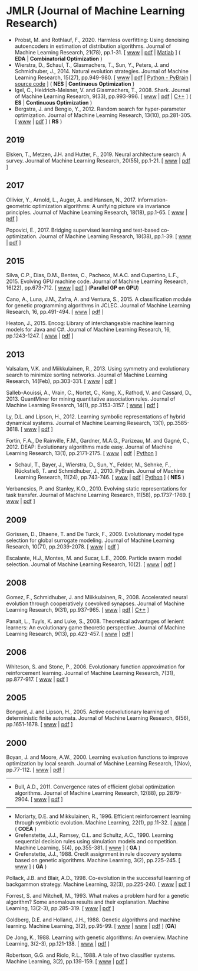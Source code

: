 # JMLR (Journal of Machine Learning Research)

* Probst, M. and Rothlauf, F., 2020. Harmless overfitting: Using denoising autoencoders in estimation of distribution algorithms. Journal of Machine Learning Research, 21(78), pp.1-31. [ [www](https://jmlr.csail.mit.edu/papers/v21/16-543.html) | [pdf](https://www.jmlr.org/papers/volume21/16-543/16-543.pdf) | [Matlab](https://github.com/wohnjayne/eda-suite) ] ( **EDA** | **Combinatorial Optimization** )
* Wierstra, D., Schaul, T., Glasmachers, T., Sun, Y., Peters, J. and Schmidhuber, J., 2014. Natural evolution strategies. Journal of Machine Learning Research, 15(27), pp.949-980. [ [www](https://jmlr.org/papers/v15/wierstra14a.html) | [pdf](https://www.jmlr.org/papers/volume15/wierstra14a/wierstra14a.pdf) | [Python - PyBrain](https://github.com/pybrain/pybrain) | [source code](http://schaul.site44.com/nes.html) ] ( **NES** | **Continuous Optimization** )
* Igel, C., Heidrich-Meisner, V. and Glasmachers, T., 2008. Shark. Journal of Machine Learning Research, 9(33), pp.993-996. [ [www](https://jmlr.org/papers/v9/igel08a.html) | [pdf](https://jmlr.org/papers/volume9/igel08a/igel08a.pdf) | [C++](https://github.com/Shark-ML/Shark) ] ( **ES** | **Continuous Optimization** )
* Bergstra, J. and Bengio, Y., 2012. Random search for hyper-parameter optimization. Journal of Machine Learning Research, 13(10), pp.281-305. [ [www](https://www.jmlr.org/papers/v13/bergstra12a.html) | [pdf](https://www.jmlr.org/papers/volume13/bergstra12a/bergstra12a.pdf) ] ( **RS** )

## 2019

Elsken, T., Metzen, J.H. and Hutter, F., 2019. Neural architecture search: A survey. Journal of Machine Learning Research, 20(55), pp.1-21. [ [www](https://www.jmlr.org/papers/v20/18-598.html) | [pdf](https://www.jmlr.org/papers/volume20/18-598/18-598.pdf) ]

## 2017

Ollivier, Y., Arnold, L., Auger, A. and Hansen, N., 2017. Information-geometric optimization algorithms: A unifying picture via invariance principles. Journal of Machine Learning Research, 18(18), pp.1-65. [ [www](https://jmlr.org/papers/v18/14-467.html) | [pdf](https://www.jmlr.org/papers/volume18/14-467/14-467.pdf) ]

Popovici, E., 2017. Bridging supervised learning and test-based co-optimization. Journal of Machine Learning Research, 18(38), pp.1-39. [ [www](https://www.jmlr.org/papers/v18/16-223.html) | [pdf](https://www.jmlr.org/papers/volume18/16-223/16-223.pdf) ]

## 2015

Silva, C.P., Dias, D.M., Bentes, C., Pacheco, M.A.C. and Cupertino, L.F., 2015. Evolving GPU machine code. Journal of Machine Learning Research, 16(22), pp.673-712. [ [www](https://www.jmlr.org/papers/v16/dasilva15a.html) | [pdf](https://www.jmlr.org/papers/volume16/dasilva15a/dasilva15a.pdf) ] (**Parallel GP on GPU**)

Cano, A., Luna, J.M., Zafra, A. and Ventura, S., 2015. A classification module for genetic programming algorithms in JCLEC. Journal of Machine Learning Research, 16, pp.491-494. [ [www](https://www.jmlr.org/papers/v16/cano15a.html) | [pdf](https://jmlr.org/papers/volume16/cano15a/cano15a.pdf) ]

Heaton, J., 2015. Encog: Library of interchangeable machine learning models for Java and C#. Journal of Machine Learning Research, 16, pp.1243-1247. [ [www](https://www.jmlr.org/papers/v16/heaton15a.html) | [pdf](https://www.jmlr.org/papers/volume16/heaton15a/heaton15a.pdf) ]

## 2013

Valsalam, V.K. and Miikkulainen, R., 2013. Using symmetry and evolutionary search to minimize sorting networks. Journal of Machine Learning Research, 14(Feb), pp.303-331. [ [www](https://www.jmlr.org/papers/v14/valsalam13a.html) | [pdf](https://www.jmlr.org/papers/volume14/valsalam13a/valsalam13a.pdf) ]

Salleb-Aouissi, A., Vrain, C., Nortet, C., Kong, X., Rathod, V. and Cassard, D., 2013. QuantMiner for mining quantitative association rules. Journal of Machine Learning Research, 14(1), pp.3153-3157. [ [www](https://www.jmlr.org/papers/v14/salleb-aouissi13a.html) | [pdf](https://www.jmlr.org/papers/volume14/salleb-aouissi13a/salleb-aouissi13a.pdf) ]

Ly, D.L. and Lipson, H., 2012. Learning symbolic representations of hybrid dynamical systems. Journal of Machine Learning Research, 13(1), pp.3585-3618. [ [www](https://www.jmlr.org/papers/v13/ly12a.html) | [pdf](https://www.jmlr.org/papers/volume13/ly12a/ly12a.pdf) ]

Fortin, F.A., De Rainville, F.M., Gardner, M.A.G., Parizeau, M. and Gagné, C., 2012. DEAP: Evolutionary algorithms made easy. Journal of Machine Learning Research, 13(1), pp.2171-2175. [ [www](https://www.jmlr.org/papers/v13/fortin12a.html) | [pdf](https://www.jmlr.org/papers/volume13/fortin12a/fortin12a.pdf) | [Python](https://github.com/DEAP/deap) ]

* Schaul, T., Bayer, J., Wierstra, D., Sun, Y., Felder, M., Sehnke, F., Rückstieß, T. and Schmidhuber, J., 2010. PyBrain. Journal of Machine Learning Research, 11(24), pp.743-746. [ [www](https://jmlr.org/papers/v11/schaul10a.html) | [pdf](https://www.jmlr.org/papers/volume11/schaul10a/schaul10a.pdf) | [Python](https://github.com/pybrain/pybrain) ] ( **NES** )

Verbancsics, P. and Stanley, K.O., 2010. Evolving static representations for task transfer. Journal of Machine Learning Research, 11(58), pp.1737-1769. [ [www](https://www.jmlr.org/papers/v11/verbancsics10a.html) | [pdf](https://www.jmlr.org/papers/volume11/verbancsics10a/verbancsics10a.pdf) ]

## 2009

Gorissen, D., Dhaene, T. and De Turck, F., 2009. Evolutionary model type selection for global surrogate modeling. Journal of Machine Learning Research, 10(71), pp.2039-2078. [ [www](https://www.jmlr.org/papers/v10/gorissen09a.html) | [pdf](https://www.jmlr.org/papers/volume10/gorissen09a/gorissen09a.pdf) ]

Escalante, H.J., Montes, M. and Sucar, L.E., 2009. Particle swarm model selection. Journal of Machine Learning Research, 10(2). [ [www](https://www.jmlr.org/papers/v10/escalante09a.html) | [pdf](https://www.jmlr.org/papers/volume10/escalante09a/escalante09a.pdf) ]

## 2008

Gomez, F., Schmidhuber, J. and Miikkulainen, R., 2008. Accelerated neural evolution through cooperatively coevolved synapses. Journal of Machine Learning Research, 9(31), pp.937-965. [ [www](https://jmlr.org/papers/v9/gomez08a.html) | [pdf](https://www.jmlr.org/papers/volume9/gomez08a/gomez08a.pdf) | [C++](http://nn.cs.utexas.edu/downloads/software/CoSyNE-1.2.tar) ]

Panait, L., Tuyls, K. and Luke, S., 2008. Theoretical advantages of lenient learners: An evolutionary game theoretic perspective. Journal of Machine Learning Research, 9(13), pp.423-457. [ [www](https://www.jmlr.org/papers/v9/panait08a.html) | [pdf](https://www.jmlr.org/papers/volume9/panait08a/panait08a.pdf) ]

## 2006

Whiteson, S. and Stone, P., 2006. Evolutionary function approximation for reinforcement learning. Journal of Machine Learning Research, 7(31), pp.877-917. [ [www](https://www.jmlr.org/papers/v7/whiteson06a.html) | [pdf](https://www.jmlr.org/papers/volume7/whiteson06a/whiteson06a.pdf) ]

## 2005

Bongard, J. and Lipson, H., 2005. Active coevolutionary learning of deterministic finite automata. Journal of Machine Learning Research, 6(56), pp.1651-1678. [ [www](https://www.jmlr.org/papers/v6/bongard05a.html) | [pdf](https://www.jmlr.org/papers/volume6/bongard05a/bongard05a.pdf) ]

## 2000

Boyan, J. and Moore, A.W., 2000. Learning evaluation functions to improve optimization by local search. Journal of Machine Learning Research, 1(Nov), pp.77-112. [ [www](https://www.jmlr.org/papers/v1/boyan00a.html) | [pdf](https://www.jmlr.org/papers/volume1/boyan00a/boyan00a.pdf) ]

******* *** *******

* Bull, A.D., 2011. Convergence rates of efficient global optimization algorithms. Journal of Machine Learning Research, 12(88), pp.2879-2904. [ [www](https://www.jmlr.org/papers/v12/bull11a.html) | [pdf](https://www.jmlr.org/papers/volume12/bull11a/bull11a.pdf) ]

******* *** *******

* Moriarty, D.E. and Mikkulainen, R., 1996. Efficient reinforcement learning through symbiotic evolution. Machine Learning, 22(1), pp.11-32. [ [www](https://link.springer.com/article/10.1023/A:1018004120707) ] (  **COEA** )
* Grefenstette, J.J., Ramsey, C.L. and Schultz, A.C., 1990. Learning sequential decision rules using simulation models and competition. Machine Learning, 5(4), pp.355-381. [ [www](https://link.springer.com/article/10.1007/BF00116876) ] ( **GA** )
* Grefenstette, J.J., 1988. Credit assignment in rule discovery systems based on genetic algorithms. Machine Learning, 3(2), pp.225-245. [ [www](https://link.springer.com/article/10.1023/A:1022614421909) ] ( **GA** )

Pollack, J.B. and Blair, A.D., 1998. Co-evolution in the successful learning of backgammon strategy. Machine Learning, 32(3), pp.225-240. [ [www](https://link.springer.com/article/10.1023/A:1007417214905) | [pdf](https://link.springer.com/content/pdf/10.1023/A:1007417214905.pdf) ]

Forrest, S. and Mitchell, M., 1993. What makes a problem hard for a genetic algorithm? Some anomalous results and their explanation. Machine Learning, 13(2-3), pp.285-319. [ [www](https://link.springer.com/article/10.1007/BF00993046) | [pdf](https://link.springer.com/content/pdf/10.1007/BF00993046.pdf) ]

Goldberg, D.E. and Holland, J.H., 1988. Genetic algorithms and machine learning. Machine Learning, 3(2), pp.95-99. [ [www](https://link.springer.com/article/10.1023/A:1022602019183) | [www](https://link.springer.com/article/10.1007/BF00113892) | [pdf](https://link.springer.com/content/pdf/10.1023/A:1022602019183.pdf) ] (**GA**)

De Jong, K., 1988. Learning with genetic algorithms: An overview. Machine Learning, 3(2-3), pp.121-138. [ [www](https://link.springer.com/article/10.1007/BF00113894) | [pdf](https://link.springer.com/content/pdf/10.1007/BF00113894.pdf) ]

Robertson, G.G. and Riolo, R.L., 1988. A tale of two classifier systems. Machine Learning, 3(2), pp.139-159. [ [www](https://link.springer.com/article/10.1007/BF00113895) | [pdf](https://link.springer.com/content/pdf/10.1007/BF00113895.pdf) ]
